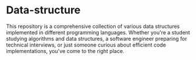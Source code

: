 # Data-structure
 This repository is a comprehensive collection of various data structures implemented in different programming languages. Whether you're a student studying algorithms and data structures, a software engineer preparing for technical interviews, or just someone curious about efficient code implementations, you've come to the right place.
